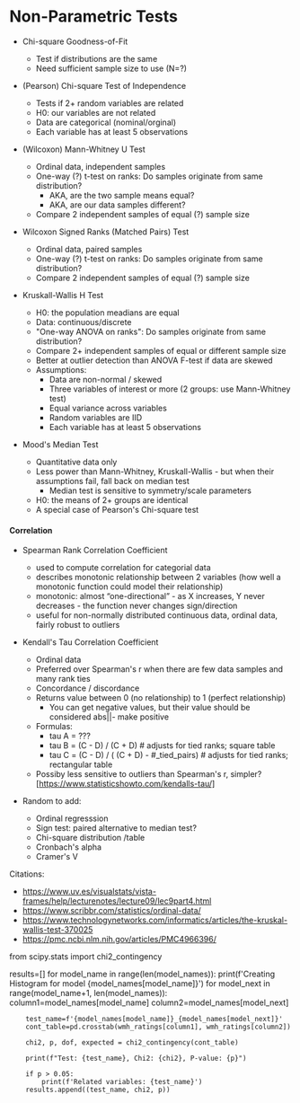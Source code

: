 # Non-Parametric Tests

- Chi-square Goodness-of-Fit
    - Test if distributions are the same
    - Need sufficient sample size to use (N=?)

 - (Pearson) Chi-square Test of Independence
    - Tests if 2+ random variables are related
    - H0: our variables are not related
    - Data are categorical (nominal/orginal)
    - Each variable has at least 5 observations

 - (Wilcoxon) Mann-Whitney U Test
    - Ordinal data, independent samples
    - One-way (?) t-test on ranks: Do samples originate from same distribution?
        - AKA, are the two sample means equal?
        - AKA, are our data samples different?
    - Compare 2 independent samples of equal (?) sample size

 - Wilcoxon Signed Ranks (Matched Pairs) Test
    - Ordinal data, paired samples
    - One-way (?) t-test on ranks: Do samples originate from same distribution?
    - Compare 2 independent samples of equal (?) sample size

- Kruskall-Wallis H Test
    - H0: the population meadians are equal
    - Data: continuous/discrete
    - "One-way ANOVA on ranks": Do samples originate from same distribution?
    - Compare 2+ independent samples of equal or different sample size
    - Better at outlier detection than ANOVA F-test if data are skewed
    - Assumptions:
        - Data are non-normal / skewed
        - Three variables of interest or more (2 groups: use Mann-Whitney test)
        - Equal variance across variables
        - Random variables are IID
        - Each variable has at least 5 observations

 - Mood's Median Test
    - Quantitative data only  
    - Less power than Mann-Whitney, Kruskall-Wallis - but when their assumptions fail, fall back on median test
        - Median test is sensitive to symmetry/scale parameters
    - H0: the means of 2+ groups are identical
    - A special case of Pearson's Chi-square test

#### Correlation
 - Spearman Rank Correlation Coefficient
    - used to compute correlation for categorial data
    - describes monotonic relationship between 2 variables (how well a monotonic function could model their relationship)
    - monotonic: almost “one-directional” - as X increases, Y never decreases - the function never changes sign/direction
    - useful for non-normally distributed continuous data, ordinal data, fairly robust to outliers

 - Kendall's Tau Correlation Coefficient
    - Ordinal data
    - Preferred over Spearman's r when there are few data samples and many rank ties
    - Concordance / discordance
    - Returns value between 0 (no relationship) to 1 (perfect relationship)
        - You can get negative values, but their value should be considered abs||- make positive
    - Formulas:
        - tau A = ???
        - tau B = (C - D) / (C + D)                     # adjusts for tied ranks; square table
        - tau C = (C - D) / ( (C + D) - #_tied_pairs)   # adjusts for tied ranks; rectangular table
    - Possiby less sensitive to outliers than Spearman's r, simpler? [https://www.statisticshowto.com/kendalls-tau/]

- Random to add:
    - Ordinal regresssion
    - Sign test: paired alternative to median test?
    - Chi-square distribution /table
    - Cronbach's alpha
    - Cramer's V

Citations:
 - https://www.uv.es/visualstats/vista-frames/help/lecturenotes/lecture09/lec9part4.html
 - https://www.scribbr.com/statistics/ordinal-data/
 - https://www.technologynetworks.com/informatics/articles/the-kruskal-wallis-test-370025 
 - https://pmc.ncbi.nlm.nih.gov/articles/PMC4966396/




from scipy.stats import chi2_contingency

results=[]
for model_name in range(len(model_names)):
    print(f'Creating Histogram for model {model_names[model_name]}')
    for model_next in range(model_name+1, len(model_names)):
        column1=model_names[model_name] 
        column2=model_names[model_next]

        test_name=f'{model_names[model_name]}_{model_names[model_next]}'
        cont_table=pd.crosstab(wmh_ratings[column1], wmh_ratings[column2])

        chi2, p, dof, expected = chi2_contingency(cont_table)

        print(f"Test: {test_name}, Chi2: {chi2}, P-value: {p}")

        if p > 0.05:
            print(f'Related variables: {test_name}')
        results.append((test_name, chi2, p))